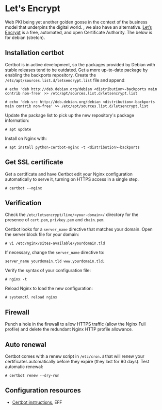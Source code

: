 # Let's Encrypt

Web PKI being yet another golden goose in the context of the business model that underpins the digital world. , we also have an alternative. [Let’s Encrypt](https://letsencrypt.org/) is a free, automated, and open Certificate Authority. The below is for debian (stretch).

## Installation certbot

Certbot is in active development, so the packages provided by Debian with stable releases tend to be outdated. Get a more up-to-date package by enabling the backports repository. Create the `/etc/apt/sources.list.d/letsencrypt.list` file and append:

    # echo 'deb http://deb.debian.org/debian <distribution>-backports main contrib non-free' >> /etc/apt/sources.list.d/letsencrypt.list

    # echo 'deb-src http://deb.debian.org/debian <distribution>-backports main contrib non-free' >> /etc/apt/sources.list.d/letsencrypt.list

Update the package list to pick up the new repository's package information:

    # apt update

Install on Nginx with:

    # apt install python-certbot-nginx -t <distribution>-backports

## Get SSL certificate

Get a certificate and have Certbot edit your Nginx configuration automatically to serve it, turning on HTTPS access in a single step.

    # certbot --nginx

## Verification

Check the `/etc/letsencrypt/live/<your-domain>/` directory for the presence of `cert.pem`, `privkey.pem` and `chain.pem`.

Certbot looks for a `server_name` directive that matches your domain. Open the server block file for your domain:

    # vi /etc/nginx/sites-available/yourdomain.tld

If necessary, change the `server_name` directive to:

    server_name yourdomain.tld www.yourdomain.tld;

Verify the syntax of your configuration file:

    # nginx -t

Reload Nginx to load the new configuration:

    # systemctl reload nginx

## Firewall

Punch a hole in the firewall to allow HTTPS traffic (allow the Nginx Full profile) and delete the redundant Nginx HTTP profile allowance.

## Auto renewal

Certbot comes with a renew script in `/etc/cron.d` that will renew your certificates automatically before they expire (they last for 90 days). Test automatic renewal:

    # certbot renew --dry-run

## Configuration resources

* [Certbot instructions](https://certbot.eff.org/lets-encrypt/debianstretch-nginx.html), EFF

